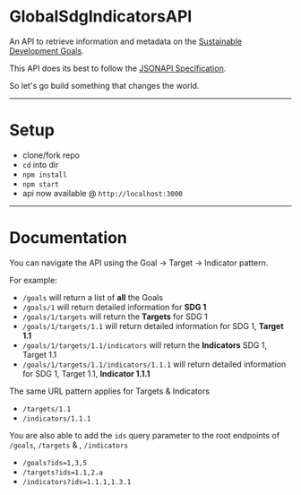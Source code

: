 # GlobalSdgIndicatorsAPI
An API to retrieve information and metadata on the [Sustainable Development Goals](http://www.un.org/sustainabledevelopment/sustainable-development-goals/). 

This API does its best to follow the [JSONAPI Specification](http://jsonapi.org/).

So let's go build something that changes the world.

---

# Setup
- clone/fork repo
- `cd` into dir
- `npm install`
- `npm start`
- api now available @ `http://localhost:3000`

---
# Documentation
You can navigate the API using the Goal -> Target -> Indicator pattern.

For example:

- `/goals` will return a list of **all** the Goals
- `/goals/1` will return detailed information for **SDG 1**
- `/goals/1/targets` will return the **Targets** for SDG 1
- `/goals/1/targets/1.1` will return detailed information for SDG 1, **Target 1.1**
- `/goals/1/targets/1.1/indicators` will return the **Indicators** SDG 1, Target 1.1
- `/goals/1/targets/1.1/indicators/1.1.1` will return detailed information for SDG 1, Target 1.1, **Indicator 1.1.1**

The same URL pattern applies for Targets & Indicators

- `/targets/1.1`
- `/indicators/1.1.1`

You are also able to add the `ids` query parameter to the root endpoints of `/goals`, `/targets` & , `/indicators`

- `/goals?ids=1,3,5`
- `/targets?ids=1.1,2.a`
- `/indicators?ids=1.1.1,1.3.1`